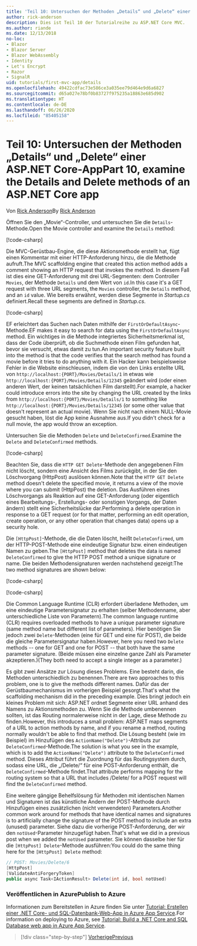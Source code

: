 ```yaml
---
title: 'Teil 10: Untersuchen der Methoden „Details“ und „Delete“ einer ASP.NET Core-App'
author: rick-anderson
description: Dies ist Teil 10 der Tutorialreihe zu ASP.NET Core MVC.
ms.author: riande
ms.date: 12/13/2018
no-loc:
- Blazor
- Blazor Server
- Blazor WebAssembly
- Identity
- Let's Encrypt
- Razor
- SignalR
uid: tutorials/first-mvc-app/details
ms.openlocfilehash: 49422cdfac73e586ce3a035ee79d464e9d6a6827
ms.sourcegitcommit: d65a027e78bf0b83727f975235a18863e685d902
ms.translationtype: HT
ms.contentlocale: de-DE
ms.lasthandoff: 06/26/2020
ms.locfileid: "85405158"
---
```

# <a name="part-10-examine-the-details-and-delete-methods-of-an-aspnet-core-app"></a><span data-ttu-id="b8355-103">Teil 10: Untersuchen der Methoden „Details“ und „Delete“ einer ASP.NET Core-App</span><span class="sxs-lookup"><span data-stu-id="b8355-103">Part 10, examine the Details and Delete methods of an ASP.NET Core app</span></span>

<span data-ttu-id="b8355-104">Von [Rick Anderson](https://twitter.com/RickAndMSFT)</span><span class="sxs-lookup"><span data-stu-id="b8355-104">By [Rick Anderson](https://twitter.com/RickAndMSFT)</span></span>

<span data-ttu-id="b8355-105">Öffnen Sie den „Movie“-Controller, und untersuchen Sie die `Details`-Methode.</span><span class="sxs-lookup"><span data-stu-id="b8355-105">Open the Movie controller and examine the `Details` method:</span></span>

[!code-csharp[](start-mvc/sample/MvcMovie22/Controllers/MoviesController.cs?name=snippet_details)]

<span data-ttu-id="b8355-106">Die MVC-Gerüstbau-Engine, die diese Aktionsmethode erstellt hat, fügt einen Kommentar mit einer HTTP-Anforderung hinzu, die die Methode aufruft.</span><span class="sxs-lookup"><span data-stu-id="b8355-106">The MVC scaffolding engine that created this action method adds a comment showing an HTTP request that invokes the method.</span></span> <span data-ttu-id="b8355-107">In diesem Fall ist dies eine GET-Anforderung mit drei URL-Segmenten: dem Controller `Movies`, der Methode `Details` und dem Wert von `id`.</span><span class="sxs-lookup"><span data-stu-id="b8355-107">In this case it's a GET request with three URL segments, the `Movies` controller, the `Details` method, and an `id` value.</span></span> <span data-ttu-id="b8355-108">Wie bereits erwähnt, werden diese Segmente in *Startup.cs* definiert.</span><span class="sxs-lookup"><span data-stu-id="b8355-108">Recall these segments are defined in *Startup.cs*.</span></span>

[!code-csharp[](start-mvc/sample/MvcMovie3/Startup.cs?highlight=5&name=snippet_1)]

<span data-ttu-id="b8355-109">EF erleichtert das Suchen nach Daten mithilfe der `FirstOrDefaultAsync`-Methode.</span><span class="sxs-lookup"><span data-stu-id="b8355-109">EF makes it easy to search for data using the `FirstOrDefaultAsync` method.</span></span> <span data-ttu-id="b8355-110">Ein wichtiges in die Methode integriertes Sicherheitsmerkmal ist, dass der Code überprüft, ob die Suchmethode einen Film gefunden hat, bevor sie versucht, etwas damit zu tun.</span><span class="sxs-lookup"><span data-stu-id="b8355-110">An important security feature built into the method is that the code verifies that the search method has found a movie before it tries to do anything with it.</span></span> <span data-ttu-id="b8355-111">Ein Hacker kann beispielsweise Fehler in die Website einschleusen, indem die von den Links erstellte URL von `http://localhost:{PORT}/Movies/Details/1` in etwas wie `http://localhost:{PORT}/Movies/Details/12345` geändert wird (oder einen anderen Wert, der keinen tatsächlichen Film darstellt).</span><span class="sxs-lookup"><span data-stu-id="b8355-111">For example, a hacker could introduce errors into the site by changing the URL created by the links from `http://localhost:{PORT}/Movies/Details/1` to something like  `http://localhost:{PORT}/Movies/Details/12345` (or some other value that doesn't represent an actual movie).</span></span> <span data-ttu-id="b8355-112">Wenn Sie nicht nach einem NULL-Movie gesucht haben, löst die App keine Ausnahme aus.</span><span class="sxs-lookup"><span data-stu-id="b8355-112">If you didn't check for a null movie, the app would throw an exception.</span></span>

<span data-ttu-id="b8355-113">Untersuchen Sie die Methoden `Delete` und `DeleteConfirmed`.</span><span class="sxs-lookup"><span data-stu-id="b8355-113">Examine the `Delete` and `DeleteConfirmed` methods.</span></span>

[!code-csharp[](start-mvc/sample/MvcMovie22/Controllers/MoviesController.cs?name=snippet_delete)]

<span data-ttu-id="b8355-114">Beachten Sie, dass die `HTTP GET Delete`-Methode den angegebenen Film nicht löscht, sondern eine Ansicht des Films zurückgibt, in der Sie den Löschvorgang (HttpPost) auslösen können.</span><span class="sxs-lookup"><span data-stu-id="b8355-114">Note that the `HTTP GET Delete` method doesn't delete the specified movie, it returns a view of the movie where you can submit (HttpPost) the deletion.</span></span> <span data-ttu-id="b8355-115">Das Ausführen eines Löschvorgangs als Reaktion auf eine GET-Anforderung (oder eigentlich eines Bearbeitungs-, Erstellungs- oder sonstigen Vorgangs, der Daten ändern) stellt eine Sicherheitslücke dar.</span><span class="sxs-lookup"><span data-stu-id="b8355-115">Performing a delete operation in response to a GET request (or for that matter, performing an edit operation, create operation, or any other operation that changes data) opens up a security hole.</span></span>

<span data-ttu-id="b8355-116">Die `[HttpPost]`-Methode, die die Daten löscht, heißt `DeleteConfirmed`, um der HTTP-POST-Methode eine eindeutige Signatur bzw. einen eindeutigen Namen zu geben.</span><span class="sxs-lookup"><span data-stu-id="b8355-116">The `[HttpPost]` method that deletes the data is named `DeleteConfirmed` to give the HTTP POST method a unique signature or name.</span></span> <span data-ttu-id="b8355-117">Die beiden Methodensignaturen werden nachstehend gezeigt:</span><span class="sxs-lookup"><span data-stu-id="b8355-117">The two method signatures are shown below:</span></span>

[!code-csharp[](start-mvc/sample/MvcMovie/Controllers/MoviesController.cs?name=snippet_delete2)]

[!code-csharp[](start-mvc/sample/MvcMovie/Controllers/MoviesController.cs?name=snippet_delete3)]

<span data-ttu-id="b8355-118">Die Common Language Runtime (CLR) erfordert überladene Methoden, um eine eindeutige Parametersignatur zu erhalten (selber Methodenname, aber unterschiedliche Liste von Parametern).</span><span class="sxs-lookup"><span data-stu-id="b8355-118">The common language runtime (CLR) requires overloaded methods to have a unique parameter signature (same method name but different list of parameters).</span></span> <span data-ttu-id="b8355-119">Hier benötigen Sie jedoch zwei `Delete`-Methoden (eine für GET und eine für POST), die beide die gleiche Parametersignatur haben.</span><span class="sxs-lookup"><span data-stu-id="b8355-119">However, here you need two `Delete` methods -- one for GET and one for POST -- that both have the same parameter signature.</span></span> <span data-ttu-id="b8355-120">(Beide müssen eine einzelne ganze Zahl als Parameter akzeptieren.)</span><span class="sxs-lookup"><span data-stu-id="b8355-120">(They both need to accept a single integer as a parameter.)</span></span>

<span data-ttu-id="b8355-121">Es gibt zwei Ansätze zur Lösung dieses Problems. Eine besteht darin, die Methoden unterschiedlich zu benennen.</span><span class="sxs-lookup"><span data-stu-id="b8355-121">There are two approaches to this problem, one is to give the methods different names.</span></span> <span data-ttu-id="b8355-122">Dafür das der Gerüstbaumechanismus im vorherigen Beispiel gesorgt.</span><span class="sxs-lookup"><span data-stu-id="b8355-122">That's what the scaffolding mechanism did in the preceding example.</span></span> <span data-ttu-id="b8355-123">Dies bringt jedoch ein kleines Problem mit sich: ASP.NET ordnet Segmente einer URL anhand des Namens zu Aktionsmethoden zu. Wenn Sie die Methode umbenennen sollten, ist das Routing normalerweise nicht in der Lage, diese Methode zu finden.</span><span class="sxs-lookup"><span data-stu-id="b8355-123">However, this introduces a small problem: ASP.NET maps segments of a URL to action methods by name, and if you rename a method, routing normally wouldn't be able to find that method.</span></span> <span data-ttu-id="b8355-124">Die Lösung besteht (wie im Beispiel) im Hinzufügen des `ActionName("Delete")`-Attributs zur `DeleteConfirmed`-Methode.</span><span class="sxs-lookup"><span data-stu-id="b8355-124">The solution is what you see in the example, which is to add the `ActionName("Delete")` attribute to the `DeleteConfirmed` method.</span></span> <span data-ttu-id="b8355-125">Dieses Attribut führt die Zuordnung für das Routingsystem durch, sodass eine URL, die „/Delete/“ für eine POST-Anforderung enthält, die `DeleteConfirmed`-Methode findet.</span><span class="sxs-lookup"><span data-stu-id="b8355-125">That attribute performs mapping for the routing system so that a URL that includes /Delete/ for a POST request will find the `DeleteConfirmed` method.</span></span>

<span data-ttu-id="b8355-126">Eine weitere gängige Behelfslösung für Methoden mit identischen Namen und Signaturen ist das künstliche Ändern der POST-Methode durch Hinzufügen eines zusätzlichen (nicht verwendeten) Parameters.</span><span class="sxs-lookup"><span data-stu-id="b8355-126">Another common work around for methods that have identical names and signatures is to artificially change the signature of the POST method to include an extra (unused) parameter.</span></span> <span data-ttu-id="b8355-127">Siehe dazu die vorherige POST-Anforderung, der wir den `notUsed`-Parameter hinzugefügt haben.</span><span class="sxs-lookup"><span data-stu-id="b8355-127">That's what we did in a previous post when we added the `notUsed` parameter.</span></span> <span data-ttu-id="b8355-128">Sie können dasselbe hier für die `[HttpPost] Delete`-Methode ausführen:</span><span class="sxs-lookup"><span data-stu-id="b8355-128">You could do the same thing here for the `[HttpPost] Delete` method:</span></span>

```csharp
// POST: Movies/Delete/6
[HttpPost]
[ValidateAntiForgeryToken]
public async Task<IActionResult> Delete(int id, bool notUsed)
```

### <a name="publish-to-azure"></a><span data-ttu-id="b8355-129">Veröffentlichen in Azure</span><span class="sxs-lookup"><span data-stu-id="b8355-129">Publish to Azure</span></span>

<span data-ttu-id="b8355-130">Informationen zum Bereitstellen in Azure finden Sie unter [Tutorial: Erstellen einer .NET Core- und SQL-Datenbank-Web-App in Azure App Service](/azure/app-service/app-service-web-tutorial-dotnetcore-sqldb).</span><span class="sxs-lookup"><span data-stu-id="b8355-130">For information on deploying to Azure, see [Tutorial: Build a .NET Core and SQL Database web app in Azure App Service](/azure/app-service/app-service-web-tutorial-dotnetcore-sqldb).</span></span>

> [!div class="step-by-step"]
> [<span data-ttu-id="b8355-131">Vorherige</span><span class="sxs-lookup"><span data-stu-id="b8355-131">Previous</span></span>](validation.md)
